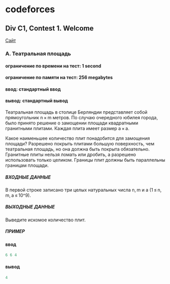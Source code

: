 # codeforces
## Div C1, Contest 1. Welcome ##

<p>
    <a href="https://codeforces.com/group/GlNprAEUfR/contest/256059/problem/A">Сайт</a>
</p>

### A. Театральная площадь ###
#### ограничение по времени на тест: 1 second ####
#### ограничение по памяти на тест: 256 megabytes ####
#### ввод: стандартный ввод ####
#### вывод: стандартный вывод ####

Театральная площадь в столице Берляндии представляет собой прямоугольник n × m метров. 
По случаю очередного юбилея города, было принято решение о замощении площади квадратными гранитными плитами. 
Каждая плита имеет размер a × a.

Какое наименьшее количество плит понадобится для замощения площади? 
Разрешено покрыть плитами большую поверхность, чем театральная площадь, 
но она должна быть покрыта обязательно. 
Гранитные плиты нельзя ломать или дробить, а разрешено использовать только целиком. 
Границы плит должны быть параллельны границам площади.

##### ВХОДНЫЕ ДАННЫЕ #####
В первой строке записано три целых натуральных числа n, m и a (1 ≤ n, m, a ≤ 10^9).

##### ВЫХОДНЫЕ ДАННЫЕ #####
Выведите искомое количество плит.


##### ПРИМЕР #####
#### ввод ####
```c++
6 6 4
```
#### вывод ####
```c++
4
```
